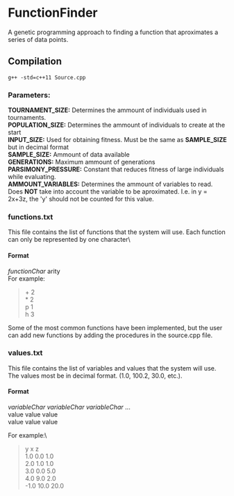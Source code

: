 # FunctionFinder
A genetic programming approach to finding a function that aproximates a series of data points.

## Compilation
`g++ -std=c++11 Source.cpp`

### Parameters:

**TOURNAMENT_SIZE:** Determines the ammount of individuals used in tournaments.\
**POPULATION_SIZE:** Determines the ammount of individuals to create at the start\
**INPUT_SIZE:** Used for obtaining fitness. Must be the same as **SAMPLE_SIZE** but in decimal format\
**SAMPLE_SIZE:** Ammount of data available\
**GENERATIONS:** Maximum ammount of generations\
**PARSIMONY_PRESSURE:** Constant that reduces fitness of large individuals while evaluating.\
**AMMOUNT_VARIABLES:** Determines the ammount of variables to read. Does **NOT** take into account the variable to be aproximated. I.e. in y = 2x+3z, the 'y' should not be counted for this value.

### functions.txt
This file contains the list of functions that the system will use. Each function can only be represented by one character\
#### Format
*functionChar* arity\
For example:
> \+ 2\
> \* 2\
> p 1\
> h 3

Some of the most common functions have been implemented, but the user can add new functions by adding the procedures in the source.cpp file.

### values.txt
This file contains the list of variables and values that the system will use. The values most be in decimal format. (1.0, 100.2, 30.0, etc.).

#### Format
*variableChar* *variableChar* *variableChar* ...\
value value value\
value value value

For example:\
> y x z\
1.0 0.0 1.0\
2.0 1.0 1.0\
3.0 0.0 5.0\
4.0 9.0 2.0\
-1.0 10.0 20.0